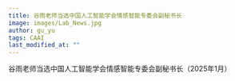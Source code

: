 ```yaml
---
title: 谷雨老师当选中国人工智能学会情感智能专委会副秘书长
image: images/Lab_News.jpg
author: gu_yu
tags: CAAI
last_modified_at: ""
---
```

<!-- excerpt start -->
谷雨老师当选中国人工智能学会情感智能专委会副秘书长（2025年1月）<br>
<!-- excerpt end -->
